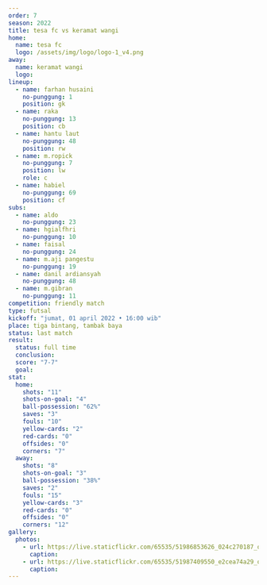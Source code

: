 ```yaml
---
order: 7
season: 2022
title: tesa fc vs keramat wangi
home:
  name: tesa fc
  logo: /assets/img/logo/logo-1_v4.png
away:
  name: keramat wangi
  logo:
lineup:
  - name: farhan husaini
    no-punggung: 1
    position: gk
  - name: raka
    no-punggung: 13
    position: cb
  - name: hantu laut
    no-punggung: 48
    position: rw
  - name: m.ropick
    no-punggung: 7
    position: lw
    role: c
  - name: habiel
    no-punggung: 69
    position: cf
subs:
  - name: aldo
    no-punggung: 23
  - name: hgialfhri
    no-punggung: 10
  - name: faisal
    no-punggung: 24
  - name: m.aji pangestu
    no-punggung: 19
  - name: danil ardiansyah
    no-punggung: 48
  - name: m.gibran
    no-punggung: 11
competition: friendly match
type: futsal
kickoff: "jumat, 01 april 2022 • 16:00 wib"
place: tiga bintang, tambak baya
status: last match
result:
  status: full time
  conclusion: 
  score: "7-7"
  goal: 
stat:
  home:
    shots: "11"
    shots-on-goal: "4"
    ball-possession: "62%"
    saves: "3"
    fouls: "10"
    yellow-cards: "2"
    red-cards: "0"
    offsides: "0"
    corners: "7"
  away:
    shots: "8"
    shots-on-goal: "3"
    ball-possession: "38%" 
    saves: "2"
    fouls: "15"
    yellow-cards: "3"
    red-cards: "0"
    offsides: "0"
    corners: "12"
gallery:
  photos:
    - url: https://live.staticflickr.com/65535/51986853626_024c270187_o.jpg
      caption: 
    - url: https://live.staticflickr.com/65535/51987409550_e2cea74a29_o.jpg
      caption:
---
```

